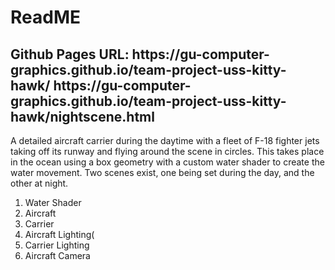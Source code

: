 

<h1>ReadME</h1>

<h2>Github Pages URL: 
https://gu-computer-graphics.github.io/team-project-uss-kitty-hawk/
https://gu-computer-graphics.github.io/team-project-uss-kitty-hawk/nightscene.html</h2>

<p>A detailed aircraft carrier during the daytime with a fleet of F-18 fighter jets taking off its runway and flying around the scene in circles. This takes place in the ocean using a box geometry with a custom water shader to create the water movement. Two scenes exist, one being set during the day, and the other at night.</p>
<ol>
<li>Water Shader</li>
<li>Aircraft</li>
<li>Carrier</li>
<li>Aircraft Lighting(</li>
<li>Carrier Lighting</li>
<li>Aircraft Camera</li>



</ol>
